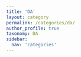 ```yaml
---
title: 'DA'
layout: category
permalink: /categories/da/
author_profile: true
taxonomy: DA
sidebar:
  nav: 'categories'
---
```

